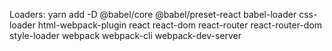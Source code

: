 Loaders: yarn add -D @babel/core @babel/preset-react babel-loader css-loader html-webpack-plugin react react-dom react-router react-router-dom style-loader webpack webpack-cli webpack-dev-server



